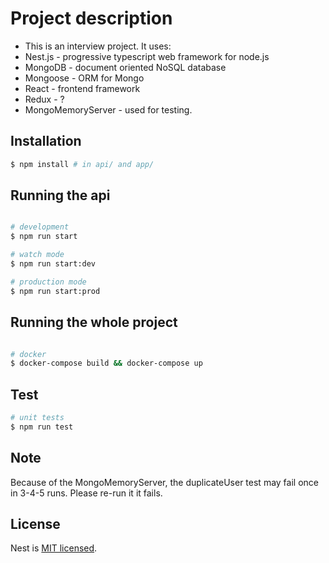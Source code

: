 # Project description

* This is an interview project. It uses:
* Nest.js - progressive typescript web framework for node.js
* MongoDB - document oriented NoSQL database
* Mongoose - ORM for Mongo
* React - frontend framework
* Redux - ?
* MongoMemoryServer - used for testing.
## Installation

```bash
$ npm install # in api/ and app/
```

## Running the api

```bash

# development
$ npm run start

# watch mode
$ npm run start:dev

# production mode
$ npm run start:prod

```

## Running the whole project

```bash

# docker
$ docker-compose build && docker-compose up

```

## Test

```bash
# unit tests
$ npm run test
```

## Note

Because of the MongoMemoryServer, the duplicateUser test may fail once in 3-4-5 runs. Please re-run it it fails.
## License

Nest is [MIT licensed](LICENSE).
